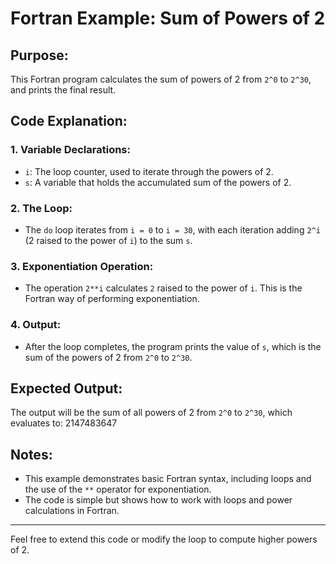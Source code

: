 # Fortran Example: Sum of Powers of 2

## Purpose:
This Fortran program calculates the sum of powers of 2 from `2^0` to `2^30`, and prints the final result.

## Code Explanation:

### 1. **Variable Declarations**:
- `i`: The loop counter, used to iterate through the powers of 2.
- `s`: A variable that holds the accumulated sum of the powers of 2.

### 2. **The Loop**:
- The `do` loop iterates from `i = 0` to `i = 30`, with each iteration adding `2^i` (2 raised to the power of `i`) to the sum `s`.

### 3. **Exponentiation Operation**:
- The operation `2**i` calculates `2` raised to the power of `i`. This is the Fortran way of performing exponentiation.

### 4. **Output**:
- After the loop completes, the program prints the value of `s`, which is the sum of the powers of 2 from `2^0` to `2^30`.

## Expected Output:
The output will be the sum of all powers of 2 from `2^0` to `2^30`, which evaluates to: 2147483647

## Notes:
- This example demonstrates basic Fortran syntax, including loops and the use of the `**` operator for exponentiation.
- The code is simple but shows how to work with loops and power calculations in Fortran.

---

Feel free to extend this code or modify the loop to compute higher powers of 2.



